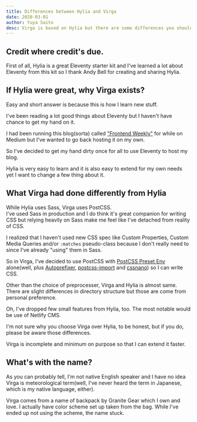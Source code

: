 ```yaml
---
title: Differences between Hylia and Virga
date: 2020-03-01
author: Yuya Saito
desc: Virga is based on Hylia but there are some differences you should know
---
```


## Credit where credit's due.

First of all, Hylia is a great Eleventy starter kit and I've learned a lot about Eleventy from this kit so I thank Andy Bell for creating and sharing Hylia.

## If Hylia were great, why Virga exists?

Easy and short answer is because this is how I learn new stuff.

I've been reading a lot good things about Eleventy but I haven't have chance to get my hand on it.

I had been running this blog(sorta) called ["Frontend Weekly"](https://frontendweekly.tokyo/) for while on Medium but I've wanted to go back hosting it on my own.

So I've decided to get my hand dirty once for all to use Eleventy to host my blog.

Hylia is very easy to learn and it is also easy to extend for my own needs yet I want to change a few thing about it.

## What Virga had done differently from Hylia

While Hylia uses Sass, Virga uses PostCSS.  
I've used Sass in production and I do think it's great companion for writing CSS but relying heavily on Sass make me feel like I've detached from reality of CSS.

I realized that I haven't used new CSS spec like Custom Properties, Custom Media Queries and/or `:matches` pseudo-class because I don't really need to since I've already "using" them in Sass.

So in Virga, I've decided to use PostCSS with [PostCSS Preset Env](https://preset-env.cssdb.org/) alone(well, plus [Autoprefixer](https://autoprefixer.github.io/), [postcss-import](https://github.com/postcss/postcss-import) and [cssnano](https://cssnano.co/)) so I can write CSS.

Other than the choice of preprocesser, Virga and Hylia is almost same.
There are slight differences in directory structure but those are come from personal preference.

Oh, I've dropped few small features from Hylia, too.
The most notable would be use of Netlify CMS.

I'm not sure why you choose Virga over Hylia, to be honest, but if you do, please be aware those differences.

Virga is incomplete and minimum on purpose so that I can extend it faster.

## What's with the name?

As you can probably tell, I'm not native English speaker and I have no idea Virga is meteorological term(well, I've never heard the term in Japanese, which is my native language, either).

Virga comes from a name of backpack by Granite Gear which I own and love. I actually have color scheme set up taken from the bag.
While I've ended up not using the scheme, the name stuck.
